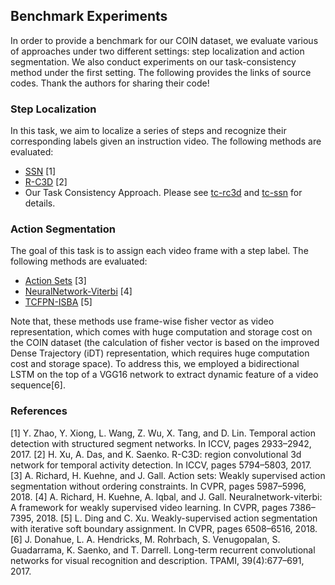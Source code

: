 ## Benchmark Experiments
In order to provide a benchmark for our COIN dataset, we evaluate various of approaches under two different settings: step localization and action segmentation. We also conduct experiments on our task-consistency method under the first setting. The following provides the links of source codes. Thank the authors for sharing their code!

### Step Localization
In this task, we aim to localize a series of steps and recognize their corresponding labels given an instruction video. The following methods are evaluated:
* [SSN](https://github.com/yjxiong/action-detection) [1]
* [R-C3D](https://github.com/VisionLearningGroup/R-C3D) [2]
* Our Task Consistency Approach. Please see [tc-rc3d](tc-rc3d) and [tc-ssn](tc-ssn) for details.

### Action Segmentation
The goal of this task is to assign each video frame with a step label. The following methods are evaluated:
* [Action Sets](https://github.com/alexanderrichard/action-sets) [3]
* [NeuralNetwork-Viterbi](https://github.com/alexanderrichard/NeuralNetwork-Viterbi) [4]
* [TCFPN-ISBA](https://github.com/Zephyr-D/TCFPN-ISBA) [5]

Note that, these methods use frame-wise fisher vector as video representation, which comes with huge computation and storage cost on the COIN dataset (the calculation of fisher vector is based on the improved Dense Trajectory (iDT) representation, which requires huge computation cost and storage space). To address this, we employed a bidirectional LSTM on the top of a VGG16 network to extract dynamic feature of a video sequence[6].

### References
[1] Y. Zhao, Y. Xiong, L. Wang, Z. Wu, X. Tang, and D. Lin. Temporal action detection with structured segment networks. In ICCV, pages 2933–2942, 2017.
[2] H. Xu, A. Das, and K. Saenko. R-C3D: region convolutional 3d network for temporal activity detection. In ICCV, pages 5794–5803, 2017.
[3] A. Richard, H. Kuehne, and J. Gall. Action sets: Weakly supervised action segmentation without ordering constraints. In CVPR, pages 5987–5996, 2018.
[4] A. Richard, H. Kuehne, A. Iqbal, and J. Gall. Neuralnetwork-viterbi: A framework for weakly supervised video learning. In CVPR, pages 7386–7395, 2018.
[5] L. Ding and C. Xu. Weakly-supervised action segmentation with iterative soft boundary assignment. In CVPR, pages 6508–6516, 2018.
[6] J. Donahue, L. A. Hendricks, M. Rohrbach, S. Venugopalan, S. Guadarrama, K. Saenko, and T. Darrell. Long-term recurrent convolutional networks for visual recognition and description. TPAMI, 39(4):677–691, 2017.